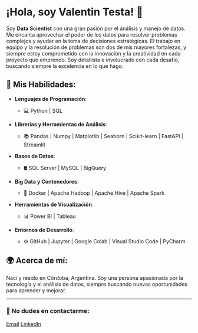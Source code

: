 # ¡Hola, soy Valentin Testa! 👋

Soy **Data Scientist** con una gran pasión por el análisis y manejo de datos. Me encanta aprovechar el poder de los datos para resolver problemas complejos y ayudar en la toma de decisiones estratégicas. El trabajo en equipo y la resolución de problemas son dos de mis mayores fortalezas, y siempre estoy comprometido con la innovación y la creatividad en cada proyecto que emprendo. Soy detallista e involucrado con cada desafío, buscando siempre la excelencia en lo que hago.

## 🚀 Mis Habilidades:

- **Lenguajes de Programación**:  
  - 💻 Python | SQL

- **Librerías y Herramientas de Análisis**:  
  - 📚 Pandas | Numpy | Matplotlib | Seaborn | Scikit-learn | FastAPI | Streamlit

- **Bases de Datos**:  
  - 🛢 SQL Server | MySQL | BigQuery

- **Big Data y Contenedores**:  
  - 🔧 Docker | Apache Hadoop | Apache Hive | Apache Spark

- **Herramientas de Visualización**:  
  - 📊 Power BI | Tableau

- **Entornos de Desarrollo**:  
  - ⚙️ GitHub | Jupyter | Google Colab | Visual Studio Code | PyCharm

## 🌍 Acerca de mí:
Nací y resido en Córdoba, Argentina. Soy una persona apasionada por la tecnología y el análisis de datos, siempre buscando nuevas oportunidades para aprender y mejorar.

---

### 📧 No dudes en contactarme:
[Email](mailto:valentesta05@gmail.com)
[LinkedIn](https://www.linkedin.com/in/valentin-testa-177476216)
